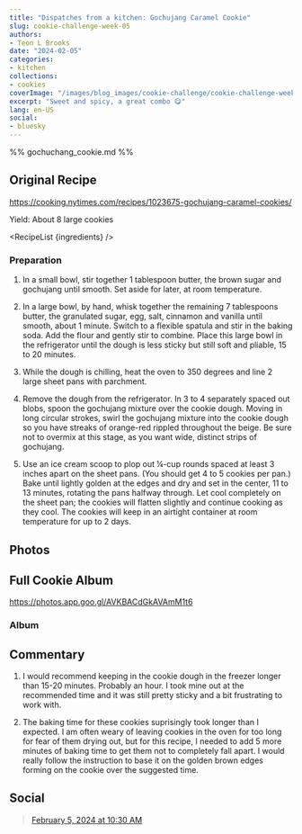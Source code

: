 ```yaml
---
title: "Dispatches from a kitchen: Gochujang Caramel Cookie"
slug: cookie-challenge-week-05
authors:
- Teon L Brooks
date: "2024-02-05"
categories:
- kitchen
collections:
- cookies
coverImage: "/images/blog_images/cookie-challenge/cookie-challenge-week-05.jpg"
excerpt: "Sweet and spicy, a great combo 😋"
lang: en-US
social:
- bluesky
---
```

%% gochuchang_cookie.md %%
<script>
  import Album from '$lib/components/Album.svelte';
  import Callout from '$lib/components/Callout.svelte';
  import RecipeList from '$lib/components/RecipeList.svelte';

  let ingredients = [
    "½ cup (8 tablespoons)/115 grams unsalted butter, very soft",
    "2 packed tablespoons dark brown sugar",
    "1 heaping tablespoon gochujang",
    "1 cup/200 grams granulated sugar",
    "1 large egg, at room temperature",
    "½ teaspoon coarse kosher salt or ¾ teaspoon kosher salt (such as Diamond Crystal)",
    "¼ teaspoon ground cinnamon",
    "1 teaspoon vanilla extract",
    "½ teaspoon baking soda",
    "1½ cups/185 grams all-purpose flour"
    ];
  
  ingredients.forEach((ingredient, idx) => {
    ingredients[idx] = { name: ingredient, used: false}
  })

</script>

## Original Recipe

<https://cooking.nytimes.com/recipes/1023675-gochujang-caramel-cookies/>

Yield: About 8 large cookies

<RecipeList {ingredients} />

### Preparation

1. In a small bowl, stir together 1 tablespoon butter, the brown sugar and gochujang until smooth. Set aside for later, at room temperature.

2. In a large bowl, by hand, whisk together the remaining 7 tablespoons butter, the granulated sugar, egg, salt, cinnamon and vanilla until smooth, about 1 minute. Switch to a flexible spatula and stir in the baking soda. Add the flour and gently stir to combine. Place this large bowl in the refrigerator until the dough is less sticky but still soft and pliable, 15 to 20 minutes.

3. While the dough is chilling, heat the oven to 350 degrees and line 2 large sheet pans with parchment.

4. Remove the dough from the refrigerator. In 3 to 4 separately spaced out blobs, spoon the gochujang mixture over the cookie dough. Moving in long circular strokes, swirl the gochujang mixture into the cookie dough so you have streaks of orange-red rippled throughout the beige. Be sure not to overmix at this stage, as you want wide, distinct strips of gochujang.

5. Use an ice cream scoop to plop out ¼-cup rounds spaced at least 3 inches apart on the sheet pans. (You should get 4 to 5 cookies per pan.) Bake until lightly golden at the edges and dry and set in the center, 11 to 13 minutes, rotating the pans halfway through. Let cool completely on the sheet pan; the cookies will flatten slightly and continue cooking as they cool. The cookies will keep in an airtight container at room temperature for up to 2 days.

## Photos

<Callout>
   <h2>Full Cookie Album</h2>

   <https://photos.app.goo.gl/AVKBACdGkAVAmM1t6>
</Callout>

### Album

<Album
    albumHref="https://photos.app.goo.gl/AVKBACdGkAVAmM1t6"
    imageHref="/images/blog_images/cookie-challenge/cookie-challenge-week-04.jpg"
    alt="Me wearing a NPR shirt with a journal front of me staring out a window of a train as I ride through Colorado"
    caption="👨🏾‍🍳 Dispatches from the kitchen: 52 Week Cookie Challenge 🍪"
/>

<Album
    albumHref="https://photos.app.goo.gl/AVKBACdGkAVAmM1t6"
    imageHref="/images/blog_images/cookie-challenge/cookie-challenge-week-05.jpg"
    alt="Gochujang Caramel Cookie"
    caption="👨🏾‍🍳 Dispatches from the kitchen: 52 Week Cookie Challenge 🍪"
/>

## Commentary

1. I would recommend keeping in the cookie dough in the freezer longer than 15-20 minutes. Probably an hour. I took mine out at the recommended time and it was still pretty sticky and a bit frustrating to work with.

2. The baking time for these cookies suprisingly took longer than I expected. I am often weary of leaving cookies in the oven for too long for fear of them drying out, but for this recipe, I needed to add 5 more minutes of baking time to get them not to completely fall apart. I would really follow the instruction to base it on the golden brown edges forming on the cookie over the suggested time.

## Social

<blockquote class="bluesky-embed" data-bluesky-uri="at://did:plc:yl7wcldipsfnjdww2jg5mnrv/app.bsky.feed.post/3kkokloio2c2q" data-bluesky-cid="bafyreiaxbqpxv34q23qtbj5vaxd6wvflxxdxn62bydn24jisowvpnq24ne"><a href="https://bsky.app/profile/did:plc:yl7wcldipsfnjdww2jg5mnrv/post/3kkokloio2c2q?ref_src=embed">February 5, 2024 at 10:30 AM</a></blockquote>
